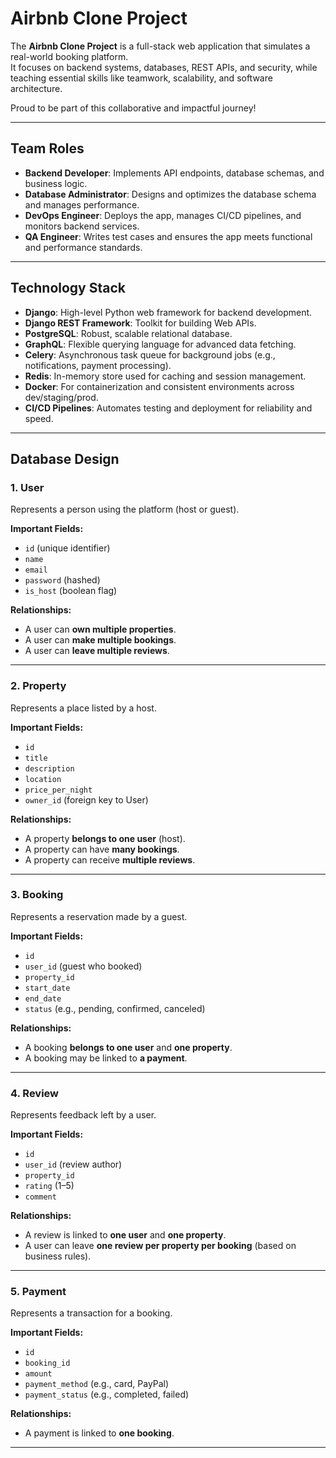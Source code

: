 # Airbnb Clone Project

The **Airbnb Clone Project** is a full-stack web application that simulates a real-world booking platform.  
It focuses on backend systems, databases, REST APIs, and security, while teaching essential skills like teamwork, scalability, and software architecture.

Proud to be part of this collaborative and impactful journey!

---

##  Team Roles

- **Backend Developer**: Implements API endpoints, database schemas, and business logic.
- **Database Administrator**: Designs and optimizes the database schema and manages performance.
- **DevOps Engineer**: Deploys the app, manages CI/CD pipelines, and monitors backend services.
- **QA Engineer**: Writes test cases and ensures the app meets functional and performance standards.

---

##  Technology Stack

- **Django**: High-level Python web framework for backend development.
- **Django REST Framework**: Toolkit for building Web APIs.
- **PostgreSQL**: Robust, scalable relational database.
- **GraphQL**: Flexible querying language for advanced data fetching.
- **Celery**: Asynchronous task queue for background jobs (e.g., notifications, payment processing).
- **Redis**: In-memory store used for caching and session management.
- **Docker**: For containerization and consistent environments across dev/staging/prod.
- **CI/CD Pipelines**: Automates testing and deployment for reliability and speed.

---

##  Database Design

### 1. **User**
Represents a person using the platform (host or guest).

**Important Fields:**
- `id` (unique identifier)
- `name`
- `email`
- `password` (hashed)
- `is_host` (boolean flag)

**Relationships:**
- A user can **own multiple properties**.
- A user can **make multiple bookings**.
- A user can **leave multiple reviews**.

---

### 2. **Property**
Represents a place listed by a host.

**Important Fields:**
- `id`
- `title`
- `description`
- `location`
- `price_per_night`
- `owner_id` (foreign key to User)

**Relationships:**
- A property **belongs to one user** (host).
- A property can have **many bookings**.
- A property can receive **multiple reviews**.

---

### 3. **Booking**
Represents a reservation made by a guest.

**Important Fields:**
- `id`
- `user_id` (guest who booked)
- `property_id`
- `start_date`
- `end_date`
- `status` (e.g., pending, confirmed, canceled)

**Relationships:**
- A booking **belongs to one user** and **one property**.
- A booking may be linked to **a payment**.

---

### 4. **Review**
Represents feedback left by a user.

**Important Fields:**
- `id`
- `user_id` (review author)
- `property_id`
- `rating` (1–5)
- `comment`

**Relationships:**
- A review is linked to **one user** and **one property**.
- A user can leave **one review per property per booking** (based on business rules).

---

### 5. **Payment**
Represents a transaction for a booking.

**Important Fields:**
- `id`
- `booking_id`
- `amount`
- `payment_method` (e.g., card, PayPal)
- `payment_status` (e.g., completed, failed)

**Relationships:**
- A payment is linked to **one booking**.

---

